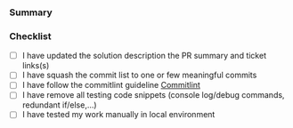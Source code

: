 <!-- Thank you for contributing a pull request! -->

### Summary

<!--
A short description or a loom video might be helpful
-->

### Checklist

- [ ] I have updated the solution description the PR summary and ticket links(s)
- [ ] I have squash the commit list to one or few meaningful commits
- [ ] I have follow the commitlint guideline [Commitlint](https://commitlint.js.org/#/concepts-commit-conventions)
- [ ] I have remove all testing code snippets (console log/debug commands, redundant if/else,...)
- [ ] I have tested my work manually in local environment
